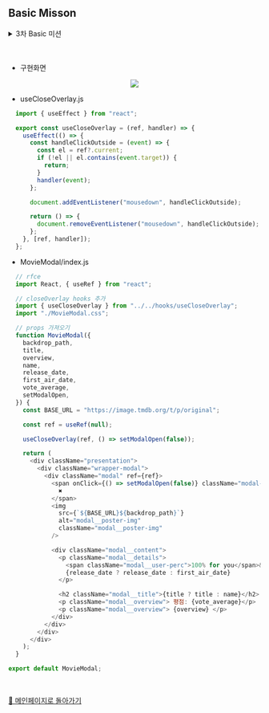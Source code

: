 ## Basic Misson
>  
  <details>
    <summary>3차 Basic 미션</summary>
  <div markdown="1">
   <img src="https://user-images.githubusercontent.com/82005305/163395515-057fdd94-5a9a-4a75-8c6e-8cd97b30305f.png"></img>
   <img src="https://user-images.githubusercontent.com/82005305/163396804-54a8141e-55ca-4884-9938-2e05db49fd6e.gif"></img>
  </div>
  </details>
  
<br/>
<br/>


- 구현화면
<p align="center">
<img src="https://user-images.githubusercontent.com/82005305/159458411-7cb2fd9e-0ab6-45d9-985b-82bacece55ea.gif"></img>
</p>


- useCloseOverlay.js
```js    
  import { useEffect } from "react";

  export const useCloseOverlay = (ref, handler) => {
    useEffect(() => {
      const handleClickOutside = (event) => {
        const el = ref?.current;
        if (!el || el.contains(event.target)) {
          return;
        }
        handler(event);
      };

      document.addEventListener("mousedown", handleClickOutside);

      return () => {
        document.removeEventListener("mousedown", handleClickOutside);
      };
    }, [ref, handler]);
  };

```

- MovieModal/index.js
```js
  // rfce
  import React, { useRef } from "react";

  // closeOverlay hooks 추가
  import { useCloseOverlay } from "../../hooks/useCloseOverlay";
  import "./MovieModal.css";

  // props 가져오기
  function MovieModal({
    backdrop_path,
    title,
    overview,
    name,
    release_date,
    first_air_date,
    vote_average,
    setModalOpen,
  }) {
    const BASE_URL = "https://image.tmdb.org/t/p/original";

    const ref = useRef(null);

    useCloseOverlay(ref, () => setModalOpen(false));

    return (
      <div className="presentation">
        <div className="wrapper-modal">
          <div className="modal" ref={ref}>
            <span onClick={() => setModalOpen(false)} className="modal-close">
              ✖
            </span>
            <img
              src={`${BASE_URL}${backdrop_path}`}
              alt="modal__poster-img"
              className="modal__poster-img"
            />

            <div className="modal__content">
              <p className="modal__details">
                <span className="modal__user-perc">100% for you</span>&nbsp;&nbsp;
                {release_date ? release_date : first_air_date}
              </p>

              <h2 className="modal__title">{title ? title : name}</h2>
              <p className="modal__overview"> 평점: {vote_average}</p>
              <p className="modal__overview"> {overview} </p>
            </div>
          </div>
        </div>
      </div>
    );
  }

export default MovieModal;

```



<!-- >  
  <details>
    <summary>3차 Basic 미션</summary>
  <div markdown="1">
   <img src=""></img>
   <img src=""></img>
  - [Basic](./1차/Basic/M1-Basic.md)  
  - [Chanllenge](./1차/Challenge/M1-Challenge.md)  

  </div>
  </details>  -->


<br/>

[📑 메인페이지로 돌아가기](/README.md)
